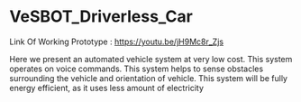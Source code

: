# VeSBOT_Driverless_Car

Link Of Working Prototype : https://youtu.be/jH9Mc8r_Zjs

Here we present an automated vehicle system at very low cost.
This system operates on voice commands.
This system helps to sense obstacles surrounding the vehicle and orientation of vehicle.
This system will be fully energy efficient, as it uses less amount of electricity
